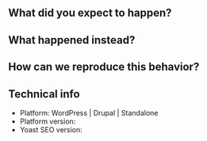 ## What did you expect to happen?

## What happened instead?

## How can we reproduce this behavior?


## Technical info

* Platform: WordPress | Drupal | Standalone
* Platform version:
* Yoast SEO version:
